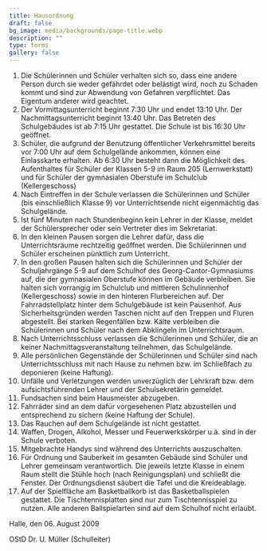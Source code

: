 ```yaml
---
title: Hausordnung
draft: false
bg_image: media/backgrounds/page-title.webp
description: ""
type: forms
gallery: false
---
```

1. Die Schülerinnen und Schüler verhalten sich so, dass eine andere Person durch sie weder gefährdet oder belästigt wird, noch zu Schaden kommt und sind zur Abwendung von Gefahren verpflichtet. Das Eigentum anderer wird geachtet.
1. Der Vormittagsunterricht beginnt 7:30 Uhr und endet 13:10 Uhr. Der Nachmittagsunterricht beginnt 13:40 Uhr. Das Betreten des Schulgebäudes ist ab 7:15 Uhr gestattet. Die Schule ist bis 16:30 Uhr geöffnet.
1. Schüler, die aufgrund der Benutzung öffentlicher Verkehrsmittel bereits vor 7:00 Uhr  auf dem Schulgelände ankommen, können eine Einlasskarte erhalten. Ab 6:30 Uhr besteht dann die Möglichkeit des Aufenthaltes für Schüler der Klassen 5-9 im Raum 205 (Lernwerkstatt) und für Schüler der gymnasialen Oberstufe im Schulclub (Kellergeschoss)
1. Nach Eintreffen in der Schule verlassen die Schülerinnen und Schüler (bis einschließlich Klasse 9) vor Unterrichtsende nicht eigenmächtig das Schulgelände.
1. Ist fünf Minuten nach Stundenbeginn kein Lehrer in der Klasse, meldet der Schülersprecher oder sein Vertreter dies im Sekretariat.
1. In den kleinen Pausen sorgen die Lehrer dafür, dass die Unterrichtsräume rechtzeitig geöffnet werden. Die Schülerinnen und Schüler erscheinen pünktlich zum Unterricht.
1. In den großen Pausen halten sich die Schülerinnen und Schüler der Schuljahrgänge 5-9  auf dem Schulhof des Georg-Cantor-Gymnasiums auf, die der gymnasialen Oberstufe können im Gebäude verbleiben. Sie halten sich vorrangig im Schulclub und mittleren Schulinnenhof (Kellergeschoss) sowie in den hinteren Flurbereichen auf.  Der Fahrradstellplatz hinter dem Schulgebäude ist kein Pausenhof. Aus Sicherheitsgründen werden Taschen nicht auf den Treppen und Fluren abgestellt. Bei starken Regenfällen bzw. Kälte verbleiben die Schülerinnen und Schüler nach dem Abklingeln im Unterrichtsraum.
1. Nach Unterrichtsschluss verlassen die Schülerinnen und Schüler, die an keiner Nachmittagsveranstaltung teilnehmen, das Schulgelände.
1. Alle persönlichen Gegenstände der Schülerinnen und Schüler sind nach Unterrichtsschluss mit nach Hause zu nehmen bzw. im Schließfach zu deponieren (keine Haftung).
1. Unfälle und Verletzungen werden unverzüglich der Lehrkraft bzw. dem aufsichtsführenden Lehrer und der Schulsekretärin gemeldet.
1. Fundsachen sind beim Hausmeister abzugeben.
1. Fahrräder sind an dem dafür vorgesehenen Platz abzustellen und entsprechend zu sichern (keine Haftung der Schule).
1. Das Rauchen auf dem Schulgelände ist nicht gestattet.
1. Waffen, Drogen, Alkohol, Messer und Feuerwerkskörper u.ä. sind in der Schule verboten.
1. Mitgebrachte Handys sind während des Unterrichts auszuschalten.
1. Für Ordnung und Sauberkeit im gesamten Gebäude sind Schüler und Lehrer gemeinsam verantwortlich. Die jeweils letzte Klasse in einem Raum stellt die Stühle hoch (nach Reinigungsplan) und schließt die Fenster. Der Ordnungsdienst säubert die Tafel und die Kreideablage.
1. Auf der Spielfläche am Basketballkorb ist das Basketballspielen gestattet. Die Tischtennisplatten sind nur zum Tischtennisspiel zu nutzen. Alle anderen Ballspielarten sind auf dem Schulhof nicht erlaubt.

Halle, den 06. August 2009

OStD Dr. U. Müller (Schulleiter)
